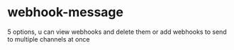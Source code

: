 # webhook-message
5 options, u can view webhooks and delete them or add webhooks to send to multiple channels at once

